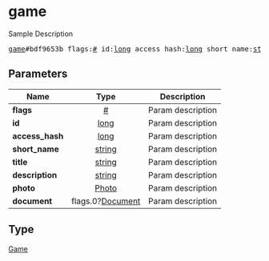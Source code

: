 # game

Sample Description

<pre>
<a href="../constructor/game.md">game</a>#bdf9653b flags:<a href="../type/#.md">#</a> id:<a href="../type/long.md">long</a> access_hash:<a href="../type/long.md">long</a> short_name:<a href="../type/string.md">string</a> title:<a href="../type/string.md">string</a> description:<a href="../type/string.md">string</a> photo:<a href="../type/Photo.md">Photo</a> document:flags.0?<a href="../type/Document.md">Document</a> = <a href="../type/Game.md">Game</a>;</pre>
## Parameters

| Name | Type | Description |
|------|:----:|-------------|
| **flags** | <a href="../type/#.md">#</a> | Param description |
| **id** | <a href="../type/long.md">long</a> | Param description |
| **access_hash** | <a href="../type/long.md">long</a> | Param description |
| **short_name** | <a href="../type/string.md">string</a> | Param description |
| **title** | <a href="../type/string.md">string</a> | Param description |
| **description** | <a href="../type/string.md">string</a> | Param description |
| **photo** | <a href="../type/Photo.md">Photo</a> | Param description |
| **document** | flags.0?<a href="../type/Document.md">Document</a> | Param description |

## Type

<a href="../type/Game.md">Game</a>
